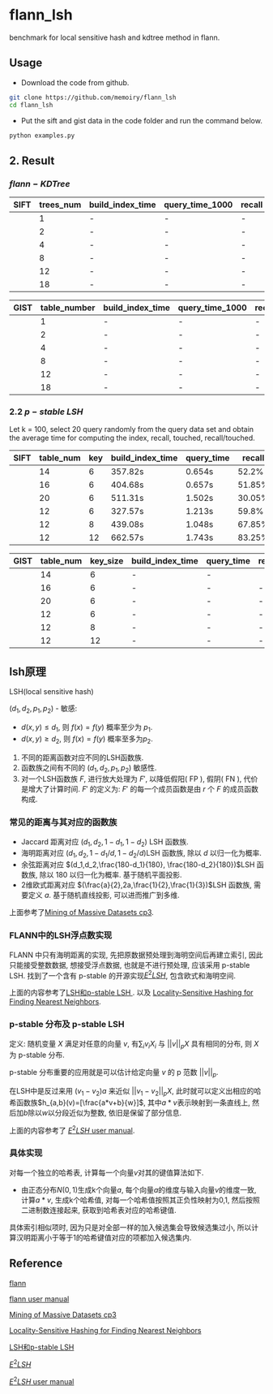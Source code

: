 # flann_lsh
benchmark for local sensitive hash and kdtree method in flann.

## Usage

* Download the code from github.

```bash
git clone https://github.com/memoiry/flann_lsh
cd flann_lsh
```

* Put the sift and gist data in the code folder and run the command below.

```bash
python examples.py
```

## 2. Result

### $flann-KDTree$

|SIFT|trees_num|build_index_time|query_time_1000|recall|
| --- | --- | --- | --- | --- |
| |1| - | - | - |
| |2| - | - | - |
| |4| - | - | - |
| |8| - | - | - |
| |12| - | - | - |
| |18| - | - | - |

|GIST|table_number|build_index_time|query_time_1000|recall|
| --- | --- | --- | --- | --- |
| |1| - | - | - |
| |2| - | - | - |
| |4| - | - | - |
| |8| - | - | - |
| |12| - | - | - |
| |18| - | - | - |

### 2.2 $p-stable \ LSH$

Let k = 100, select 20 query randomly from the query data set and obtain the average time for computing the index, recall, touched, recall/touched.

|SIFT|table_num|key|build_index_time|query_time|recall|touched|proportion|
| --- | --- | --- | --- | --- | --- | --- | --- |
| |14| 6 | 357.82s | 0.654s | 52.2% | 3.8% | 13.71 |
| |16| 6  | 404.68s | 0.657s | 51.85% |3.92% | 13.19|
| |20| 6 | 511.31s | 1.502s | 30.05% | 0.72%| 41.99|
| |12| 6  | 327.57s | 1.213s | 59.8% | 6.95%|  8.60|
| |12| 8 | 439.08s | 1.048s | 67.85% | 5.82%| 11.65|
| |12| 12  | 662.57s | 1.743s | 83.25% | 9.74%| 8.54|

|GIST|table_num|key_size|build_index_time|query_time|recall|touched|proportion|
| --- | --- | --- | --- | --- | --- | --- | --- |
| |14| 6 | - | - |  |  |  |
| |16| 6  | - | - | - | | |
| |20| 6 | - | - | - | | |
| |12| 6  | - | - | - | | |
| |12| 8 | - | - | - | | |
| |12| 12  | - | - | - | | |


## lsh原理

LSH(local sensitive hash)

$(d_1,d_2,p_1,p_2)$ - 敏感:

* $d(x,y){\leq}d_1$, 则 $f(x)=f(y)$ 概率至少为 $p_1$.
* $d(x,y){\geq}d_2$, 则 $f(x)=f(y)$ 概率至多为$p_2$.

1. 不同的距离函数对应不同的LSH函数族.
2. 函数族之间有不同的 $(d_1,d_2,p_1,p_2)$ 敏感性.
3. 对一个LSH函数族 $F$, 进行放大处理为 $F'$, 以降低假阳( FP ), 假阴( FN ), 代价是增大了计算时间. $F'$ 的定义为: $F'$ 的每一个成员函数是由 $r$ 个 $F$ 的成员函数构成. 

### 常见的距离与其对应的函数族

* Jaccard 距离对应 $(d_1,d_2,1-d_1,1-d_2)$ LSH 函数族.
* 海明距离对应 $(d_1,d_2,1-d_1/d,1-d_2/d)$LSH 函数族, 除以 $d$ 以归一化为概率.
* 余弦距离对应 $(d_1,d_2,\frac{180-d_1}{180}, \frac{180-d_2}{180})$LSH 函数族, 除以 180 以归一化为概率. 基于随机平面投影. 
* 2维欧式距离对应 $(\frac{a}{2},2a,\frac{1}{2},\frac{1}{3})$LSH 函数族, 需要定义 $a$. 基于随机直线投影, 可以进而推广到多维.

上面参考了[Mining of Massive Datasets cp3](http://infolab.stanford.edu/~ullman/mmds/ch3.pdf).

### FLANN中的LSH浮点数实现

FLANN 中只有海明距离的实现, 先把原数据预处理到海明空间后再建立索引, 因此只能接受整数数据, 想接受浮点数据, 也就是不进行预处理, 应该采用 p-stable LSH. 找到了一个含有 p-stable 的开源实现[$E^2LSH$](http://www.mit.edu/~andoni/LSH/), 包含欧式和海明空间.

上面的内容参考了[LSH和p-stable LSH ](http://blog.sina.com.cn/s/blog_67914f2901019p3v.html).
以及
[Locality-Sensitive Hashing for Finding Nearest Neighbors](http://www.matlabi.ir/wp-content/uploads/bank_papers/g_paper/g15_Matlabi.ir_Locality-Sensitive%20Hashing%20for%20Finding%20Nearest%20Neighbors.pdf).

### p-stable 分布及 p-stable LSH

定义: 随机变量 $X$ 满足对任意的向量 $v$, 有$\sum_iv_iX_i$ 与 $||v||_pX$ 具有相同的分布, 则 $X$ 为 p-stable 分布.

p-stable 分布重要的应用就是可以估计给定向量 $v$ 的 p 范数 $||v||_p$.

在LSH中是反过来用 $(v_1-v_2)a$ 来近似 $||v_1-v_2||_pX$, 此时就可以定义出相应的哈希函数族$h_{a,b}(v)=[\frac{a*v+b}{w}]$, 其中$a*v$表示映射到一条直线上, 然后加$b$除以$w$以分段近似为整数, 依旧是保留了部分信息.

上面的内容参考了 [$E^2LSH$ user manual](http://www.mit.edu/~andoni/LSH/manual.pdf).

### 具体实现

对每一个独立的哈希表, 计算每一个向量$v$对其的键值算法如下.

* 由正态分布$N(0,1)$生成k个向量$a$, 每个向量$a$的维度与输入向量$v$的维度一致, 计算$a*v$, 生成k个哈希值, 对每一个哈希值按照其正负性映射为0,1, 然后按照二进制数连接起来, 获取到哈希表对应的哈希键值.

具体索引相似项时, 因为只是对全部一样的加入候选集会导致候选集过小, 所以计算汉明距离小于等于1的哈希键值对应的项都加入候选集内.


## Reference

[flann](http://www.cs.ubc.ca/research/flann/)

[flann user manual](http://www.cs.ubc.ca/research/flann/uploads/FLANN/flann_manual-1.8.4.pdf)

[Mining of Massive Datasets cp3](http://infolab.stanford.edu/~ullman/mmds/ch3.pdf)

[Locality-Sensitive Hashing for Finding Nearest Neighbors](http://www.matlabi.ir/wp-content/uploads/bank_papers/g_paper/g15_Matlabi.ir_Locality-Sensitive%20Hashing%20for%20Finding%20Nearest%20Neighbors.pdf)

[LSH和p-stable LSH ](http://blog.sina.com.cn/s/blog_67914f2901019p3v.html)

[$E^2LSH$](http://www.mit.edu/~andoni/LSH/)

[$E^2LSH$ user manual](http://www.mit.edu/~andoni/LSH/manual.pdf)



